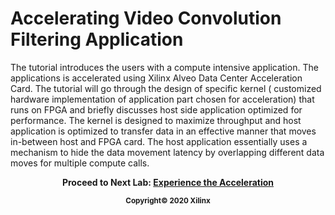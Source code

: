 # Accelerating Video Convolution Filtering Application
The tutorial introduces the users with a compute intensive application. The applications is accelerated using Xilinx Alveo Data Center Acceleration Card. The tutorial will go through the design of specific kernel ( customized hardware implementation of application part chosen for acceleration) that runs on FPGA and briefly discusses host side application optimized for performance. The kernel is designed to maximize throughput and host application is optimized to transfer data in an effective manner that moves in-between host and FPGA card. The host application essentially uses a mechanism to hide the data movement latency by overlapping different data moves for multiple compute calls.
<p align="center"><b>
Proceed to Next Lab: <a href="lab0_intrigue.md">Experience the Acceleration</a>
<p align="center"><sup>Copyright&copy; 2020 Xilinx</sup></p>
</b></p>  

